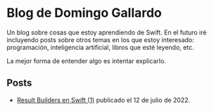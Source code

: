 # Blog de Domingo Gallardo

Un blog sobre cosas que estoy aprendiendo de Swift. En el futuro iré
incluyendo posts sobre otros temas en los que estoy interesado:
programación, inteligencia artificial, libros que esté leyendo, etc.

La mejor forma de entender algo es intentar explicarlo.

## Posts

- [Result Builders en Swift (1)](posts/0001-result-builders-1/post.md)
  publicado el 12 de julio de 2022.
